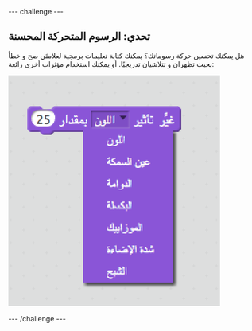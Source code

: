 \--- challenge \---

## تحدي: الرسوم المتحركة المحسنة

هل يمكنك تحسين حركة رسوماتك؟ يمكنك كتابة تعليمات برمجية لعلامتَي صح و خطأ بحيث تظهران و تتلاشيان تدريجيًا. أو يمكنك استخدام مؤثرات أخرى رائعة:

![لقطة الشاشة](images/brain-effects.png)

\--- /challenge \---